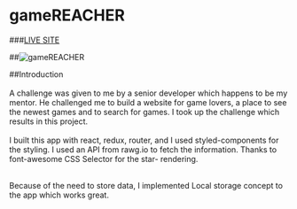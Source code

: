 # gameREACHER

###[LIVE SITE](https://gamereacher.netlify.app/)

##![gameREACHER](https://i.postimg.cc/Zn1d5Gb1/gamereacher.png)

##Introduction <br/><br/>
 A challenge was given to me by a senior developer which happens to be my mentor. He challenged me to build a website for game lovers, a place to see the newest games and to search for games. I took up the challenge which results in this project.<br/><br/>
I built this app with react, redux, router, and I used styled-components for the styling. I used an API from rawg.io to fetch the information. Thanks to font-awesome CSS Selector for the star- rendering.<br/><br/>
      
Because of the need to store data, I implemented Local storage concept to the app which works great.
